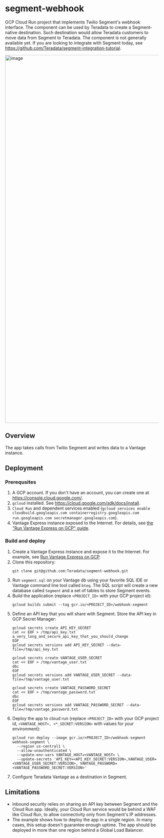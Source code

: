 # segment-webhook
GCP Cloud Run project that implements Twilio Segment's webhook interface. The component can be used by Teradata to create a Segment-native destination. Such destination would allow Teradata customers to move data from Segment to Teradata. The component is not generally available yet. If you are looking to integrate with Segment today, see https://github.com/Teradata/segment-integration-tutorial.

<img width="1203" alt="image" src="https://user-images.githubusercontent.com/6579240/154080531-8b639f96-b6b7-4550-9a36-fbc3d8b3b181.png">


## Overview
The app takes calls from Twilio Segment and writes data to a Vantage instance.

## Deployment

### Prerequsites
1. A GCP account. If you don't have an account, you can create one at https://console.cloud.google.com/.
2. `gcloud` installed. See https://cloud.google.com/sdk/docs/install.
3. `Cloud Run` and dependent services enabled (`gcloud services enable cloudbuild.googleapis.com containerregistry.googleapis.com run.googleapis.com secretmanager.googleapis.com`).
4. Vantage Express instance exposed to the Internet. For details, see [the "Run Vantage Express on GCP" guide](https://quickstarts.teradata.com/docs/17.10/vantage.express.gcp.html).

### Build and deploy

1. Create a Vantage Express instance and expose it to the Internet. For example, see [Run Vantage Express on GCP](https://quickstarts.teradata.com/docs/17.10/vantage.express.gcp.html).
1. Clone this repository:
    ```
    git clone git@github.com:Teradata/segment-webhook.git
    ```
1. Run `segment.sql` on your Vantage db using your favorite SQL IDE or Vantage command line tool called `bteq`. The SQL script will create a new database called `Segment` and a set of tables to store Segment events.
1. Build the application (replace `<PROJECT_ID>` with your GCP project id):
    ```
    gcloud builds submit --tag gcr.io/<PROJECT_ID>/webhook-segment
    ```
1. Define an API key that you will share with Segment. Store the API key in GCP Secret Manager:
    ```
    gcloud secrets create API_KEY_SECRET
    cat << EOF > /tmp/api_key.txt
    a_very_long_and_secure_api_key_that_you_should_change
    EOF
    gcloud secrets versions add API_KEY_SECRET --data-file=/tmp/api_key.txt

    gcloud secrets create VANTAGE_USER_SECRET
    cat << EOF > /tmp/vantage_user.txt
    dbc
    EOF
    gcloud secrets versions add VANTAGE_USER_SECRET --data-file=/tmp/vantage_user.txt

    gcloud secrets create VANTAGE_PASSWORD_SECRET
    cat << EOF > /tmp/vantage_password.txt
    dbc
    EOF
    gcloud secrets versions add VANTAGE_PASSWORD_SECRET --data-file=/tmp/vantage_password.txt
    ```
1. Deploy the app to cloud run (replace `<PROJECT_ID>` with your GCP project id, `<VANTAGE_HOST>, <*_SECRET:VERSION>` with values for your environment):
    ```
    gcloud run deploy --image gcr.io/<PROJECT_ID>/webhook-segment webhook-segment \
      --region us-central1 \
      --allow-unauthenticated \
      --update-env-vars VANTAGE_HOST=<VANTAGE_HOST> \
      --update-secrets 'API_KEY=<API_KEY_SECRET:VERSION>,VANTAGE_USER=<VANTAGE_USER_SECRET:VERSION>, VANTAGE_PASSWORD=<VANTAGE_PASSWORD_SECRET:VERSION>'

    ```
1. Configure Teradata Vantage as a destination in Segment.

## Limitations

* Inbound security relies on sharing an API key between Segment and the Cloud Run app. Ideally, your Cloud Run service would be behind a WAF like Cloud Run, to allow connectivity only from Segment's IP addresses.
* The example shows how to deploy the app in a single region. In many cases, this setup doesn't guarantee enough uptime. The app should be deployed in more than one region behind a Global Load Balancer.
